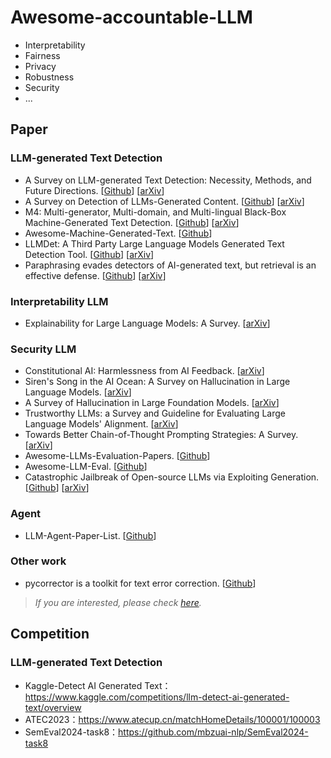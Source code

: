 # Awesome-accountable-LLM

- Interpretability
- Fairness
- Privacy
- Robustness
- Security
- ...

## Paper

### LLM-generated Text Detection

- A Survey on LLM-generated Text Detection: Necessity, Methods, and Future Directions. [[Github](https://github.com/junchaoIU/LLM-generated-Text-Detection)] [[arXiv](https://arxiv.org/abs/2310.14724)]
- A Survey on Detection of LLMs-Generated Content. [[Github](https://github.com/Xianjun-Yang/Awesome_papers_on_LLMs_detection)] [[arXiv](https://arxiv.org/abs/2310.15654v1)]
- M4: Multi-generator, Multi-domain, and Multi-lingual Black-Box Machine-Generated Text Detection. [[Github](https://github.com/mbzuai-nlp/SemEval2024-task8)] [[arXiv](https://arxiv.org/abs/2305.14902)]
- Awesome-Machine-Generated-Text. [[Github](https://github.com/ICTMCG/Awesome-Machine-Generated-Text)]
- LLMDet: A Third Party Large Language Models Generated Text Detection Tool. [[Github](https://github.com/TrustedLLM/LLMDet)] [[arXiv](https://arxiv.org/abs/2305.15004)]
- Paraphrasing evades detectors of AI-generated text, but retrieval is an effective defense. [[Github](https://github.com/martiansideofthemoon/ai-detection-paraphrases)] [[arXiv](https://arxiv.org/abs/2303.13408)]

### Interpretability LLM

- Explainability for Large Language Models: A Survey. [[arXiv](https://arxiv.org/abs/2309.01029)]

### Security LLM

- Constitutional AI: Harmlessness from AI Feedback. [[arXiv](https://arxiv.org/abs/2212.08073)]
- Siren's Song in the AI Ocean: A Survey on Hallucination in Large Language Models. [[arXiv](https://arxiv.org/abs/2309.01219)]
- A Survey of Hallucination in Large Foundation Models. [[arXiv](https://arxiv.org/abs/2309.05922)]
- Trustworthy LLMs: a Survey and Guideline for Evaluating Large Language Models' Alignment. [[arXiv](https://arxiv.org/abs/2308.05374)]
- Towards Better Chain-of-Thought Prompting Strategies: A Survey. [[arXiv](https://arxiv.org/abs/2308.05374)]
- Awesome-LLMs-Evaluation-Papers. [[Github](https://github.com/ICTMCG/Awesome-LLMs-Evaluation-Papers)]
- Awesome-LLM-Eval. [[Github](https://github.com/onejune2018/Awesome-LLM-Eval)]
- Catastrophic Jailbreak of Open-source LLMs via Exploiting Generation. [[Github](https://github.com/Princeton-SysML/Jailbreak_LLM)] [[arXiv](https://arxiv.org/abs/2310.06987)]

### Agent

- LLM-Agent-Paper-List. [[Github](https://github.com/WooooDyy/LLM-Agent-Paper-List)]

### Other work

- pycorrector is a toolkit for text error correction. [[Github](https://github.com/shibing624/pycorrector)]

> *If you are interested, please check [here](https://jwr8w7hhd3h.feishu.cn/wiki/EqZTwakuoiOFlJkGljtcEzo5n5e?from=from_copylink).*

## Competition

### LLM-generated Text Detection

- Kaggle-Detect AI Generated Text：https://www.kaggle.com/competitions/llm-detect-ai-generated-text/overview
- ATEC2023：https://www.atecup.cn/matchHomeDetails/100001/100003
- SemEval2024-task8：https://github.com/mbzuai-nlp/SemEval2024-task8
